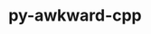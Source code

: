 ---
title: "py-awkward-cpp"
layout: cache
categories: [package, develop]
meta: {"versions": ["35"], "compilers": ["gcc@=11.4.0"], "oss": ["ubuntu22.04"], "platforms": ["linux"], "targets": ["x86_64_v3"], "stacks": ["hep", "root"], "num_specs": 6, "num_specs_by_stack": {"root": 6, "hep": 6}}
spec_details: [{"hash": "3rg2vtltss7aloztd3fq6qvaxvfcnfqv", "compiler": "gcc@=11.4.0", "versions": ["35"], "os": "ubuntu22.04", "platform": "linux", "target": "x86_64_v3", "variants": ["build_system=python_pip"], "stacks": ["root", "hep"], "size": "-", "tarball": "https://binaries.spack.io/develop/build_cache/linux-ubuntu22.04-x86_64_v3/gcc-11.4.0/py-awkward-cpp-35/linux-ubuntu22.04-x86_64_v3-gcc-11.4.0-py-awkward-cpp-35-3rg2vtltss7aloztd3fq6qvaxvfcnfqv.spack"}, {"hash": "dlgzrgcuntn4rw2cl5b4wrfcfjhc2ony", "compiler": "gcc@=11.4.0", "versions": ["35"], "os": "ubuntu22.04", "platform": "linux", "target": "x86_64_v3", "variants": ["build_system=python_pip"], "stacks": ["root", "hep"], "size": "-", "tarball": "https://binaries.spack.io/develop/build_cache/linux-ubuntu22.04-x86_64_v3/gcc-11.4.0/py-awkward-cpp-35/linux-ubuntu22.04-x86_64_v3-gcc-11.4.0-py-awkward-cpp-35-dlgzrgcuntn4rw2cl5b4wrfcfjhc2ony.spack"}, {"hash": "nlmfd2zyqvysxe4ar6jpvx3aue2tvhdg", "compiler": "gcc@=11.4.0", "versions": ["35"], "os": "ubuntu22.04", "platform": "linux", "target": "x86_64_v3", "variants": ["build_system=python_pip"], "stacks": ["root", "hep"], "size": "-", "tarball": "https://binaries.spack.io/develop/build_cache/linux-ubuntu22.04-x86_64_v3/gcc-11.4.0/py-awkward-cpp-35/linux-ubuntu22.04-x86_64_v3-gcc-11.4.0-py-awkward-cpp-35-nlmfd2zyqvysxe4ar6jpvx3aue2tvhdg.spack"}, {"hash": "lizanlu53524owu5v4wyeo4wxl2kuovc", "compiler": "gcc@=11.4.0", "versions": ["35"], "os": "ubuntu22.04", "platform": "linux", "target": "x86_64_v3", "variants": ["build_system=python_pip"], "stacks": ["root", "hep"], "size": "-", "tarball": "https://binaries.spack.io/develop/build_cache/linux-ubuntu22.04-x86_64_v3/gcc-11.4.0/py-awkward-cpp-35/linux-ubuntu22.04-x86_64_v3-gcc-11.4.0-py-awkward-cpp-35-lizanlu53524owu5v4wyeo4wxl2kuovc.spack"}, {"hash": "ywajsmgnjahc27lyxfxzrlnzfhxtu44p", "compiler": "gcc@=11.4.0", "versions": ["35"], "os": "ubuntu22.04", "platform": "linux", "target": "x86_64_v3", "variants": ["build_system=python_pip"], "stacks": ["root", "hep"], "size": "-", "tarball": "https://binaries.spack.io/develop/build_cache/linux-ubuntu22.04-x86_64_v3/gcc-11.4.0/py-awkward-cpp-35/linux-ubuntu22.04-x86_64_v3-gcc-11.4.0-py-awkward-cpp-35-ywajsmgnjahc27lyxfxzrlnzfhxtu44p.spack"}, {"hash": "wl5qsmngqci6pcmqzcdu6ocmg5r2ppz5", "compiler": "gcc@=11.4.0", "versions": ["35"], "os": "ubuntu22.04", "platform": "linux", "target": "x86_64_v3", "variants": ["build_system=python_pip"], "stacks": ["root", "hep"], "size": "-", "tarball": "https://binaries.spack.io/develop/build_cache/linux-ubuntu22.04-x86_64_v3/gcc-11.4.0/py-awkward-cpp-35/linux-ubuntu22.04-x86_64_v3-gcc-11.4.0-py-awkward-cpp-35-wl5qsmngqci6pcmqzcdu6ocmg5r2ppz5.spack"}]
---